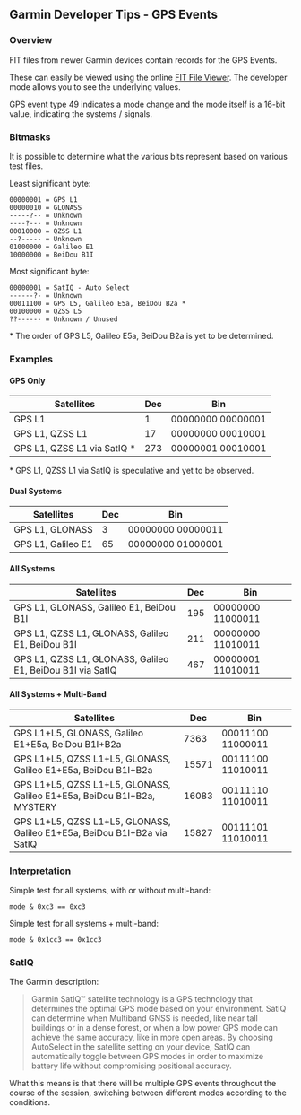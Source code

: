## Garmin Developer Tips - GPS Events

### Overview

FIT files from newer Garmin devices contain records for the GPS Events.

These can easily be viewed using the online [FIT File Viewer](https://www.fitfileviewer.com/). The developer mode allows you to see the underlying values.

GPS event type 49 indicates a mode change and the mode itself is a 16-bit value, indicating the systems / signals.



### Bitmasks

It is possible to determine what the various bits represent based on various test files.

Least significant byte:

```
00000001 = GPS L1
00000010 = GLONASS
-----?-- = Unknown
----?--- = Unknown
00010000 = QZSS L1
--?----- = Unknown
01000000 = Galileo E1
10000000 = BeiDou B1I
```

Most significant byte:

```
00000001 = SatIQ - Auto Select
------?- = Unknown
00011100 = GPS L5, Galileo E5a, BeiDou B2a *
00100000 = QZSS L5
??------ = Unknown / Unused
```

\* The order of GPS L5, Galileo E5a, BeiDou B2a is yet to be determined.



### Examples

#### GPS Only

| Satellites                   | Dec  | Bin               |
| ---------------------------- | ---- | ----------------- |
| GPS L1                       | 1    | 00000000 00000001 |
| GPS L1, QZSS L1              | 17   | 00000000 00010001 |
| GPS L1, QZSS L1 via SatIQ \* | 273  | 00000001 00010001 |

\* GPS L1, QZSS L1 via SatIQ is speculative and yet to be observed.



#### Dual Systems

| Satellites         | Dec  | Bin               |
| ------------------ | ---- | ----------------- |
| GPS L1, GLONASS    | 3    | 00000000 00000011 |
| GPS L1, Galileo E1 | 65   | 00000000 01000001 |



#### All Systems

| Satellites                                                 | Dec  | Bin               |
| ---------------------------------------------------------- | ---- | ----------------- |
| GPS L1, GLONASS, Galileo E1, BeiDou B1I                    | 195  | 00000000 11000011 |
| GPS L1, QZSS L1, GLONASS, Galileo E1, BeiDou B1I           | 211  | 00000000 11010011 |
| GPS L1, QZSS L1, GLONASS, Galileo E1, BeiDou B1I via SatIQ | 467  | 00000001 11010011 |



#### All Systems + Multi-Band

| Satellites                                           | Dec   | Bin               |
| ------------------------------------------------------------ | ----- | ----------------- |
| GPS L1+L5, GLONASS, Galileo E1+E5a, BeiDou B1I+B2a | 7363 | 00011100 11000011 |
| GPS L1+L5, QZSS L1+L5, GLONASS, Galileo E1+E5a, BeiDou B1I+B2a | 15571 | 00111100 11010011 |
| GPS L1+L5, QZSS L1+L5, GLONASS, Galileo E1+E5a, BeiDou B1I+B2a, MYSTERY | 16083 | 00111110 11010011 |
| GPS L1+L5, QZSS L1+L5, GLONASS, Galileo E1+E5a, BeiDou B1I+B2a via SatIQ | 15827 | 00111101 11010011 |



### Interpretation

Simple test for all systems, with or without multi-band:

```
mode & 0xc3 == 0xc3
```

Simple test for all systems + multi-band:

```
mode & 0x1cc3 == 0x1cc3
```



### SatIQ

The Garmin description:

> Garmin SatIQ™ satellite technology is a GPS technology that determines the optimal GPS mode based on your environment. SatIQ can determine when Multiband GNSS is needed, like near tall buildings or in a dense forest, or when a low power GPS mode can achieve the same accuracy, like in more open areas. By choosing AutoSelect in the satellite setting on your device, SatIQ can automatically toggle between GPS modes in order to maximize battery life without compromising positional accuracy.

What this means is that there will be multiple GPS events throughout the course of the session, switching between different modes according to the conditions.
